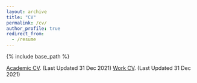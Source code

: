 ```yaml
---
layout: archive
title: "CV"
permalink: /cv/
author_profile: true
redirect_from:
  - /resume
---
```


{% include base_path %}

[Academic CV](). (Last Updated 31 Dec 2021)
[Work CV](). (Last Updated 31 Dec 2021)